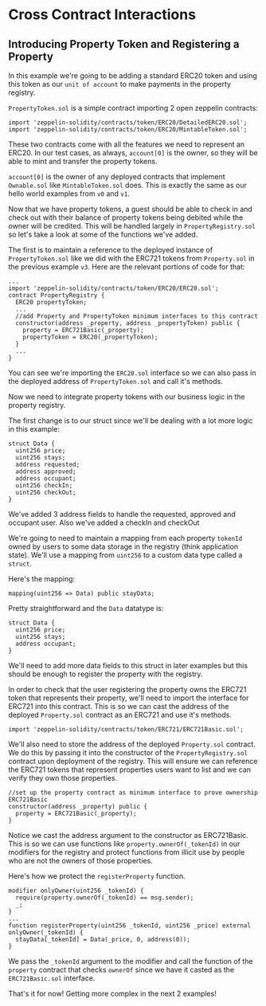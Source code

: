 

# Cross Contract Interactions

## Introducing Property Token and Registering a Property

In this example we're going to be adding a standard ERC20 token and using this token as our `unit of account` to make payments in the property registry.

`PropertyToken.sol` is a simple contract importing 2 open zeppelin contracts:
```
import 'zeppelin-solidity/contracts/token/ERC20/DetailedERC20.sol';
import 'zeppelin-solidity/contracts/token/ERC20/MintableToken.sol';
```
These two contracts come with all the features we need to represent an ERC20. In our test cases, as always, `account[0]` is the owner, so they will be able to mint and transfer the property tokens.

`account[0]` is the owner of any deployed contracts that implement `Ownable.sol` like `MintableToken.sol` does. This is exactly the same as our hello world examples from `v0` and `v1`.

Now that we have property tokens, a guest should be able to check in and check out with their balance of property tokens being debited while the owner will be credited. This will be handled largely in `PropertyRegistry.sol` so let's take a look at some of the functions we've added.

The first is to maintain a reference to the deployed instance of `PropertyToken.sol` like we did with the ERC721 tokens from `Property.sol` in the previous example `v3`. Here are the relevant portions of code for that:
```
...
import 'zeppelin-solidity/contracts/token/ERC20/ERC20.sol';
contract PropertyRegistry {
  ERC20 propertyToken;
  ...
  //add Property and PropertyToken minimum interfaces to this contract
  constructor(address _property, address _propertyToken) public {
    property = ERC721Basic(_property);
    propertyToken = ERC20(_propertyToken);
  }
  ...
}
```
You can see we're importing the `ERC20.sol` interface so we can also pass in the deployed address of `PropertyToken.sol` and call it's methods.

Now we need to integrate property tokens with our business logic in the property registry.

The first change is to our struct since we'll be dealing with a lot more logic in this example:
```
struct Data {
  uint256 price;
  uint256 stays;
  address requested;
  address approved;
  address occupant;
  uint256 checkIn;
  uint256 checkOut;
}
```
We've added 3 address fields to handle the requested, approved and occupant user. Also we've added a checkIn and checkOut

We're going to need to maintain a mapping from each property `tokenId` owned by users to some data storage in the registry (think application state). We'll use a mapping from `uint256` to a custom data type called a `struct`.

Here's the mapping:
```
mapping(uint256 => Data) public stayData;
```
Pretty straightforward and the `Data` datatype is:
```
struct Data {
  uint256 price;
  uint256 stays;
  address occupant;
}
```
We'll need to add more data fields to this struct in later examples but this should be enough to register the property with the registry.

In order to check that the user registering the property owns the ERC721 token that represents their property, we'll need to import the interface for ERC721 into this contract. This is so we can cast the address of the deployed `Property.sol` contract as an ERC721 and use it's methods.
```
import 'zeppelin-solidity/contracts/token/ERC721/ERC721Basic.sol';
```
We'll also need to store the address of the deployed `Property.sol` contract. We do this by passing it into the constructor of the `PropertyRegistry.sol` contract upon deployment of the registry. This will ensure we can reference the ERC721 tokens that represent properties users want to list and we can verify they own those properties.
```
//set up the property contract as minimum interface to prove ownership ERC721Basic
constructor(address _property) public {
  property = ERC721Basic(_property);
}
```
Notice we cast the address argument to the constructor as ERC721Basic. This is so we can use functions like `property.ownerOf(_tokenId)` in our modifiers for the registry and protect functions from illicit use by people who are not the owners of those properties.

Here's how we protect the `registerProperty` function.
```
modifier onlyOwner(uint256 _tokenId) {
  require(property.ownerOf(_tokenId) == msg.sender);
  _;
}
...
function registerProperty(uint256 _tokenId, uint256 _price) external onlyOwner(_tokenId) {
  stayData[_tokenId] = Data(_price, 0, address(0));
}
```
We pass the `_tokenId` argument to the modifier and call the function of the `property` contract that checks `ownerOf` since we have it casted as the `ERC721Basic.sol` interface.

That's it for now! Getting more complex in the next 2 examples!
